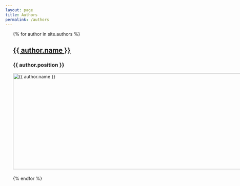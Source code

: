 ```yaml
---
layout: page
title: Authors
permalink: /authors
---
```


<ul>
  {% for author in site.authors %}
    <h2><a href="{{ author.website }}">{{ author.name }}</a></h2>
        <h3>{{ author.position }}</h3>
    <li style="display: flex; align-items: flex-start; margin-bottom: 20px;">
      <div style="margin-right: 20px;">
        <img src="assets/img/{{ author.image }}" alt="{{ author.name }}" style="width: 2500px; height: 300px; object-fit: cover;">
      </div>
      <div>
        <p>{{ author.content | markdownify }}</p>
      </div>
    </li>
  {% endfor %}
</ul>
